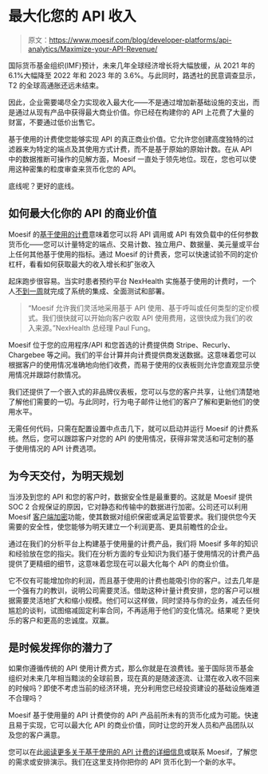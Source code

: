 # 最大化您的 API 收入

> 原文：<https://www.moesif.com/blog/developer-platforms/api-analytics/Maximize-your-API-Revenue/>

国际货币基金组织(IMF)预计，未来几年全球经济增长将大幅放缓，从 2021 年的 6.1%大幅降至 2022 年和 2023 年的 3.6%。与此同时，路透社的民意调查显示，T2 的全球高通胀还远未结束。

因此，企业需要竭尽全力实现收入最大化——不是通过增加新基础设施的支出，而是通过从现有产品中获得最大商业价值。你已经在构建你的 API 上花费了大量的财富，不要通过低价出售它。

基于使用的计费使您能够实现 API 的真正商业价值。它允许您创建高度独特的过滤器来为特定的端点及其使用方式计费，而不是基于原始的原始计数。在从 API 中的数据推断可操作的见解方面，Moesif 一直处于领先地位。现在，您也可以使用这种密集的粒度审查来货币化您的 API。

底线呢？更好的底线。

## 如何最大化你的 API 的商业价值

Moesif 的[基于使用的计费](https://www.moesif.com/solutions/metered-api-billing?utm_campaign=Int-site&utm_source=blog&utm_medium=side-cta&utm_term=maximize-api-revenue)意味着您可以将 API 调用或 API 有效负载中的任何参数货币化——您可以计量特定的端点、交易计数、独立用户、数据量、美元量或平台上任何其他基于使用的指标。通过 Moesif 的计费表，您可以快速试验不同的定价杠杆，看看如何获取最大的收入增长和扩张收入

起床跑步很容易。当实时患者预约平台 NexHealth 实施基于使用的计费时，一个人[不到一周](https://www.moesif.com/casestudies/how-nexhealth-monetize-apis-with-usage-based-api-billing-and-moesif?utm_campaign=Int-site&utm_source=blog&utm_medium=body-cta&utm_term=maximize-api-revenue)就完成了系统的集成、全面测试和部署。

> “Moesif 允许我们灵活地采用基于 API 使用、基于呼叫或任何类型的定价模式。我们很快就可以开始向客户收取 API 使用费用，这很快成为我们的收入来源。”NexHealth 总经理 Paul Fung。

Moesif 位于您的应用程序/API 和您首选的计费提供商 Stripe、Recurly、Chargebee 等之间。我们的平台计算并向计费提供商发送数据。这意味着您可以根据客户的使用情况准确地向他们收费，而易于使用的仪表板则允许您直观显示使用情况并跟踪付款情况。

我们还提供了一个嵌入式的非品牌仪表板，您可以与您的客户共享，让他们清楚地了解他们需要的一切。与此同时，行为电子邮件让他们的客户了解和更新他们的使用水平。

无需任何代码，只需在配置设置中点击几下，就可以启动并运行 Moesif 的计费系统。然后，您可以跟踪客户对您的 API 的使用情况，获得非常灵活和可定制的基于使用情况的 API 计费选项。

## 为今天交付，为明天规划

当涉及到您的 API 和您的客户时，数据安全性是最重要的。这就是 Moesif 提供 SOC 2 合规保证的原因，它对静态和传输中的数据进行加密。公司还可以利用 Moesif [客户端加密](https://www.moesif.com/enterprise/security-compliance?utm_campaign=Int-site&utm_source=blog&utm_medium=body-cta&utm_term=maximize-api-revenue)功能，使其数据对组织保密或满足监管要求。我们提供您今天需要的安全性，使您能够为明天建立一个利润更高、更具前瞻性的企业。

通过在我们的分析平台上构建基于使用量的计费产品，我们将 Moesif 多年的知识和经验放在您的指尖。我们在分析方面的专业知识为我们基于使用情况的计费产品提供了更精细的细节，这意味着您现在可以最大化每个 API 的商业价值。

它不仅有可能增加你的利润，而且基于使用的计费也能吸引你的客户。过去几年是一个强有力的教训，说明公司需要灵活。借助这种计量计费安排，您的客户可以根据需要灵活地扩大和缩小规模。他们可以这样做，同时坚持与你的业务，减去任何尴尬的谈判，试图缩减固定利率合同，不再适用于他们的变化情况。结果呢？更快乐的客户和更高的忠诚度。双赢。

## 是时候发挥你的潜力了

如果你遵循传统的 API 使用计费方式，那么你就是在浪费钱。鉴于国际货币基金组织对未来几年相当黯淡的全球前景，现在真的是随波逐流、让潜在收入收不回来的时候吗？即使不考虑当前的经济环境，充分利用您已经投资建设的基础设施难道不合理吗？

Moesif 基于使用量的 API 计费使你的 API 产品前所未有的货币化成为可能。快速且易于实现，它可以最大化 API 的商业价值，同时让您的开发人员和产品团队以及您的客户满意。

您可以在此[阅读更多关于基于使用的 API 计费的详细信息](https://www.moesif.com/solutions/metered-api-billing?utm_campaign=Int-site&utm_source=blog&utm_medium=side-cta&utm_term=maximize-api-revenue)或联系 Moesif，了解您的需求或安排演示。我们在这里支持你把你的 API 货币化到一个新的水平。